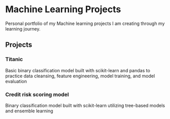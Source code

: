 # Machine Learning Projects
Personal portfolio of my Machine learning projects I am creating through my learning journey.

## Projects
### Titanic
Basic binary classification model built with scikit-learn and pandas to practice data cleansing, feature engineering, model training, and model evaluation

### Credit risk scoring model
Binary classification model built with scikit-learn utilizing tree-based models and ensemble learning